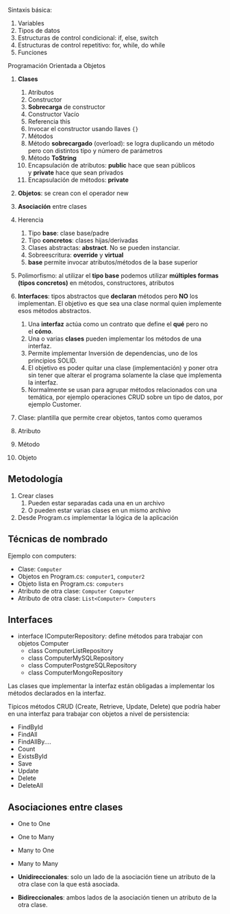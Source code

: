 Sintaxis básica:

1.  Variables
2.  Tipos de datos
3.  Estructuras de control condicional: if, else, switch
4.  Estructuras de control repetitivo: for, while, do while
5.  Funciones

Programación Orientada a Objetos

1.  **Clases**
    
    1.  Atributos
    2.  Constructor
    3.  **Sobrecarga** de constructor
    4.  Constructor Vacío
    5.  Referencia this
    6.  Invocar el constructor usando llaves `{}`
    7.  Métodos
    8.  Método **sobrecargado** (overload): se logra duplicando un método pero con distintos tipo y número de parámetros
    9.  Método **ToString**
    10.  Encapsulación de atributos: **public** hace que sean públicos y **private** hace que sean privados
    11.  Encapsulación de métodos: **private**
2.  **Objetos**: se crean con el operador new
    
3.  **Asociación** entre clases
    
4.  Herencia
    
    1.  Tipo **base**: clase base/padre
    2.  Tipo **concretos**: clases hijas/derivadas
    3.  Clases abstractas: **abstract**. No se pueden instanciar.
    4.  Sobreescritura: **override** y **virtual**
    5.  **base** permite invocar atributos/métodos de la base superior
5.  Polimorfismo: al utilizar el **tipo base** podemos utilizar **múltiples formas (tipos concretos)** en métodos, constructores, atributos
    
6.  **Interfaces**: tipos abstractos que **declaran** métodos pero **NO** los implementan. El objetivo es que sea una clase normal quien implemente esos métodos abstractos.
    
    1.  Una **interfaz** actúa como un contrato que define el **qué** pero no el **cómo**.
    2.  Una o varias **clases** pueden implementar los métodos de una interfaz.
    3.  Permite implementar Inversión de dependencias, uno de los principios SOLID.
    4.  El objetivo es poder quitar una clase (implementación) y poner otra sin tener que alterar el programa solamente la clase que implementa la interfaz.
    5.  Normalmente se usan para agrupar métodos relacionados con una temática, por ejemplo operaciones CRUD sobre un tipo de datos, por ejemplo Customer.
7.  Clase: plantilla que permite crear objetos, tantos como queramos
    
8.  Atributo
    
9.  Método
    
10.  Objeto
    

## [](https://github.com/alansastre/cursonet/blob/main/mds/3.%20C%20Sharp.md#metodolog%C3%ADa)Metodología

1.  Crear clases
    1.  Pueden estar separadas cada una en un archivo
    2.  O pueden estar varias clases en un mismo archivo
2.  Desde Program.cs implementar la lógica de la aplicación

## [](https://github.com/alansastre/cursonet/blob/main/mds/3.%20C%20Sharp.md#t%C3%A9cnicas-de-nombrado)Técnicas de nombrado

Ejemplo con computers:

-   Clase: `Computer`
-   Objetos en Program.cs: `computer1`, `computer2`
-   Objeto lista en Program.cs: `computers`
-   Atributo de otra clase: `Computer Computer`
-   Atributo de otra clase: `List<Computer> Computers`

## [](https://github.com/alansastre/cursonet/blob/main/mds/3.%20C%20Sharp.md#interfaces)Interfaces

-   interface IComputerRepository: define métodos para trabajar con objetos Computer
    -   class ComputerListRepository
    -   class ComputerMySQLRepository
    -   class ComputerPostgreSQLRepository
    -   class ComputerMongoRepository

Las clases que implementar la interfaz están obligadas a implementar los métodos declarados en la interfaz.

Típicos métodos CRUD (Create, Retrieve, Update, Delete) que podría haber en una interfaz para trabajar con objetos a nivel de persistencia:

-   FindById
-   FindAll
-   FindAllBy....
-   Count
-   ExistsById
-   Save
-   Update
-   Delete
-   DeleteAll

## [](https://github.com/alansastre/cursonet/blob/main/mds/3.%20C%20Sharp.md#asociaciones-entre-clases)Asociaciones entre clases

-   One to One
    
-   One to Many
    
-   Many to One
    
-   Many to Many
    
-   **Unidireccionales**: solo un lado de la asociación tiene un atributo de la otra clase con la que está asociada.
    
-   **Bidireccionales**: ambos lados de la asociación tienen un atributo de la otra clase.